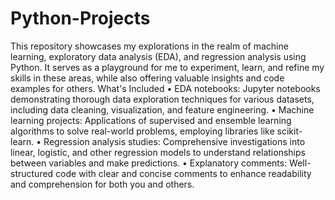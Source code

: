 # Python-Projects
This repository showcases my explorations in the realm of machine learning, exploratory data analysis (EDA), and regression analysis using Python. It serves as a playground for me to experiment, learn, and refine my skills in these areas, while also offering valuable insights and code examples for others.
What's Included
•	EDA notebooks: Jupyter notebooks demonstrating thorough data exploration techniques for various datasets, including data cleaning, visualization, and feature engineering.
•	Machine learning projects: Applications of supervised and ensemble learning algorithms to solve real-world problems, employing libraries like scikit-learn.
•	Regression analysis studies: Comprehensive investigations into linear, logistic, and other regression models to understand relationships between variables and make predictions.
•	Explanatory comments: Well-structured code with clear and concise comments to enhance readability and comprehension for both you and others.
